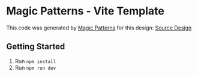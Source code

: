 # Magic Patterns - Vite Template

This code was generated by [Magic Patterns](https://magicpatterns.com) for this design: [Source Design](https://www.magicpatterns.com/c/euzms7kktsh1ss8kfp91xs)

## Getting Started

1. Run `npm install`
2. Run `npm run dev`
